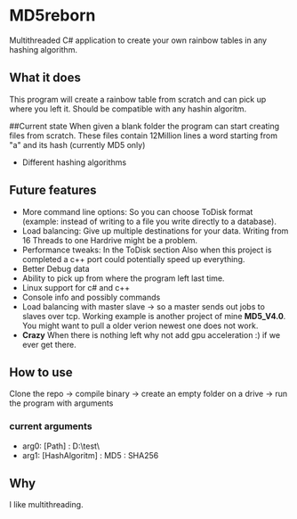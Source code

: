 # MD5reborn
Multithreaded C# application to create your own rainbow tables in any hashing algorithm.

## What it does
This program will create a rainbow table from scratch and can pick up where you left it.
Should be compatible with any hashin algoritm.

##Current state
When given a blank folder the program can start creating files from scratch. These files contain 12Million lines a word starting from "a" and its hash (currently MD5 only)

* Different hashing algorithms
## Future features
* More command line options: So you can choose ToDisk format (example: instead of writing to a file you write directly to a database).
* Load balancing: Give up multiple destinations for your data. Writing from 16 Threads to one Hardrive might be a problem.
* Performance tweaks: In the ToDisk section Also when this project is completed a c++ port could potentially speed up everything.
* Better Debug data
* Ability to pick up from where the program left last time.
* Linux support for c# and c++
* Console info and possibly commands
* Load balancing with master slave -> so a master sends out jobs to slaves over tcp. Working example is another project of mine  **MD5_V4.0**. You might want to pull a older verion newest one does not work.
* **Crazy** When there is nothing left why not add gpu acceleration :) if we ever get there.

## How to use
Clone the repo -> compile binary -> create an empty folder on a drive -> run the program with arguments

### current arguments

- arg0: [Path] : D:\\test\
- arg1: [HashAlgoritm] : MD5 : SHA256

## Why
I like multithreading.
